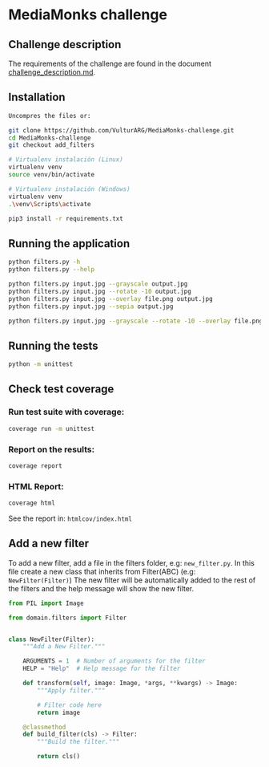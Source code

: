 # MediaMonks challenge

## Challenge description
The requirements of the challenge are found in the document [challenge_description.md](./documentation/challenge_description.md).

## Installation

```bash
Uncompres the files or:

git clone https://github.com/VulturARG/MediaMonks-challenge.git
cd MediaMonks-challenge
git checkout add_filters

# Virtualenv instalación (Linux)
virtualenv venv
source venv/bin/activate

# Virtualenv instalación (Windows)
virtualenv venv
.\venv\Scripts\activate

pip3 install -r requirements.txt
```
## Running the application

```bash
python filters.py -h
python filters.py --help

python filters.py input.jpg --grayscale output.jpg
python filters.py input.jpg --rotate -10 output.jpg
python filters.py input.jpg --overlay file.png output.jpg
python filters.py input.jpg --sepia output.jpg

python filters.py input.jpg --grayscale --rotate -10 --overlay file.png --rotate 50 output.jpg
```

## Running the tests

```bash
python -m unittest
```

## Check test coverage

### Run test suite with coverage:

```bash
coverage run -m unittest
```

### Report on the results:

```bash
coverage report
```

### HTML Report:

```bash
coverage html
```
See the report in: `htmlcov/index.html`

## Add a new filter

To add a new filter, add a file in the filters folder, e.g: `new_filter.py`. 
In this file create a new class that inherits from Filter(ABC) (e.g: `NewFilter(Filter)`)
The new filter will be automatically added to the rest of the filters and the help message will show the new filter.

```python
from PIL import Image

from domain.filters import Filter


class NewFilter(Filter):
    """Add a New Filter."""

    ARGUMENTS = 1  # Number of arguments for the filter
    HELP = "Help"  # Help message for the filter

    def transform(self, image: Image, *args, **kwargs) -> Image:
        """Apply filter."""

        # Filter code here
        return image

    @classmethod
    def build_filter(cls) -> Filter:
        """Build the filter."""

        return cls()
```

